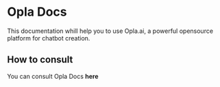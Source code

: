 # Opla Docs

This documentation whill help you to use Opla.ai, a powerful opensource platform for chatbot creation.

## How to consult

You can consult Opla Docs **here**

